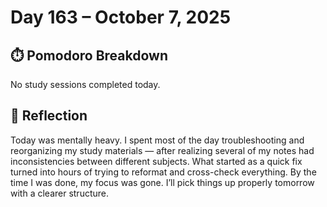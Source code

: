 # Day 163 – October 7, 2025

## ⏱️ Pomodoro Breakdown

No study sessions completed today.

## 💬 Reflection

Today was mentally heavy. I spent most of the day troubleshooting and reorganizing my study materials — after realizing several of my notes had inconsistencies between different subjects. What started as a quick fix turned into hours of trying to reformat and cross-check everything. By the time I was done, my focus was gone. I’ll pick things up properly tomorrow with a clearer structure.
